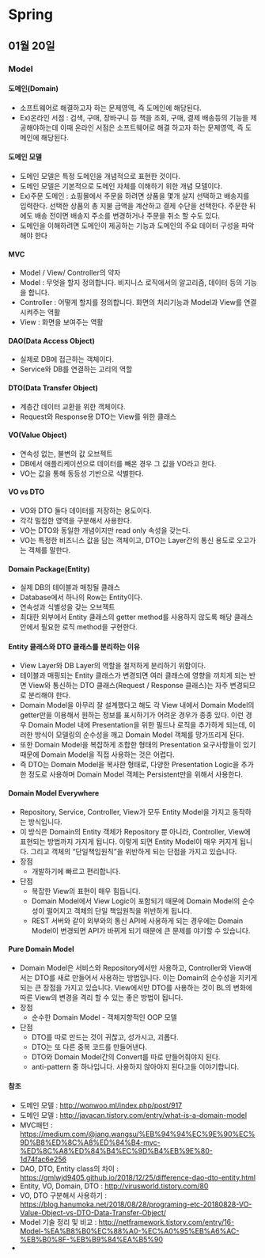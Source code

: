 # Spring

## 01월 20일

### Model

#### 도메인(Domain)
- 소프트웨어로 해결하고자 하는 문제영역, 즉 도메인에 해당된다.
- Ex)온라인 서점 : 검색, 구매, 장바구니 등 책을 조회, 구매, 결제 배송등의 기능을 제공해야하는데 이때 온라인 서점은 소프트웨어로 해결 하고자 하는 문제영역, 즉 도메인에 해당된다.

#### 도메인 모델
- 도메인 모델은 특정 도메인을 개념적으로 표현한 것이다.
- 도메인 모델은 기본적으로 도메인 자체를 이해하기 위한 개념 모델이다. 
- Ex)주문 도메인 : 쇼핑몰에서 주문을 하려면 상품을 몇개 살지 선택하고 배송지를 입력한다. 선택한 상품의 총 지불 금액을 계산하고 결제 수단을 선택한다. 주문한 뒤에도 배송 전이면 배송지 주소를 변경하거나 주문을 취소 할 수도 있다.
- 도메인을 이해하려면 도메인이 제공하는 기능과 도메인의 주요 데이터 구성을 파악해야 한다

#### MVC 
- Model / View/ Controller의 약자
- Model : 무엇을 할지 정의합니다. 비지니스 로직에서의 알고리즘, 데이터 등의 기능을 합니다.
- Controller : 어떻게 할지를 정의합니다. 화면의 처리기능과 Model과 View를 연결시켜주는 역활
- View : 화면을 보여주는 역활

#### DAO(Data Access Object)
- 실제로 DB에 접근하는 객체이다.
- Service와 DB를 연결하는 고리의 역할

#### DTO(Data Transfer Object)
- 계층간 데이터 교환을 위한 객체이다.
- Request와 Response용 DTO는 View를 위한 클래스

#### VO(Value Object)
- 연속성 없는, 불변의 값 오브젝트
-  DB에서 애플리케이션으로 데이터를 빼온 경우 그 값을 VO라고 한다.
- VO는 값을 통해 동등성 기반으로 식별한다.

#### VO vs DTO
- VO와 DTO 둘다 데이터를 저장하는 용도이다.
- 각각 밀접한 영역을 구분해서 사용한다.
- VO는 DTO와 동일한 개념이지만 read only 속성을 갖는다.
- VO는 특정한 비즈니스 값을 담는 객체이고, DTO는 Layer간의 통신 용도로 오고가는 객체를 말한다.

#### Domain Package(Entity)
- 실제 DB의 테이블과 매칭될 클래스
- Database에서 하나의 Row는 Entity이다. 
- 연속성과 식별성을 갖는 오브젝트
- 최대한 외부에서 Entity 클래스의 getter method를 사용하지 않도록 해당 클래스 안에서 필요한 로직 method을 구현한다.

#### Entity 클래스와 DTO 클래스를 분리하는 이유
- View Layer와 DB Layer의 역할을 철저하게 분리하기 위함이다.
- 테이블과 매핑되는 Entity 클래스가 변경되면 여러 클래스에 영향을 끼치게 되는 반면 View와 통신하는 DTO 클래스(Request / Response 클래스)는 자주 변경되므로 분리해야 한다.
- Domain Model을 아무리 잘 설계했다고 해도 각 View 내에서 Domain Model의 getter만을 이용해서 원하는 정보를 표시하기가 어려운 경우가 종종 있다. 이런 경우 Domain Model 내에 Presentation을 위한 필드나 로직을 추가하게 되는데, 이러한 방식이 모델링의 순수성을 깨고 Domain Model 객체를 망가뜨리게 된다.
- 또한 Domain Model을 복잡하게 조합한 형태의 Presentation 요구사항들이 있기 때문에 Domain Model을 직접 사용하는 것은 어렵다.
- 즉 DTO는 Domain Model을 복사한 형태로, 다양한 Presentation Logic을 추가한 정도로 사용하며 Domain Model 객체는 Persistent만을 위해서 사용한다.

#### Domain Model Everywhere
- Repository, Service, Controller, View가 모두 Entity Model을 가지고 동작하는 방식입니다.
- 이 방식은 Domain의 Entity 객체가 Repository 뿐 아니라, Controller, View에 표현되는 방법까지 가지게 됩니다. 이렇게 되면 Entity Model이 매우 커지게 됩니다. 그리고 객체의 “단일책임원칙”을 위반하게 되는 단점을 가지고 있습니다.
- 장점
  - 개발하기에 빠르고 편리합니다.
- 단점 
  - 복잡한 View의 표현이 매우 힘듭니다.
  - Domain Model에서 View Logic이 포함되기 때문에 Domain Model의 순수성이 떨어지고 객체의 단일 책임원칙을 위반하게 됩니다.
  - REST 서버와 같이 외부와의 통신 API에 사용하게 되는 경우에는 Domain Model이 변경되면 API가 바뀌게 되기 때문에 큰 문제를 야기할 수 있습니다.

#### Pure Domain Model
- Domain Model은 서비스와 Repository에서만 사용하고, Controller와 View애서는 DTO를 새로 만들어서 사용하는 방법입니다. 이는 Domain의 순수성을 지키게 되는 큰 장점을 가지고 있습니다. View에서만 DTO를 사용하는 것이 BL의 변화에 따른 View의 변경을 격리 할 수 있는 좋은 방법이 됩니다.
- 장점
  - 순수한 Domain Model - 객체지향적인 OOP 모델
- 단점
  - DTO를 따로 만드는 것이 귀찮고, 성가시고, 괴롭다.
  - DTO는 또 다른 중복 코드를 만들어낸다. 
  - DTO와 Domain Model간의 Convert를 따로 만들어줘야지 된다. 
  - anti-pattern 중 하나입니다. 사용하지 않아야지 된다고들 이야기합니다.



#### 참조 
- 도메인 모델 : http://wonwoo.ml/index.php/post/917
- 도메인 모델 : http://javacan.tistory.com/entry/what-is-a-domain-model
- MVC패턴 : https://medium.com/@jang.wangsu/%EB%94%94%EC%9E%90%EC%9D%B8%ED%8C%A8%ED%84%B4-mvc-%ED%8C%A8%ED%84%B4%EC%9D%B4%EB%9E%80-1d74fac6e256
- DAO, DTO, Entity class의 차이 : https://gmlwjd9405.github.io/2018/12/25/difference-dao-dto-entity.html
- Entity, VO, Domain, DTO : http://virusworld.tistory.com/80
- VO, DTO 구분해서 사용하기 : https://blog.hanumoka.net/2018/08/28/programing-etc-20180828-VO-Value-Object-vs-DTO-Data-Transfer-Object/
- Model 기술 정리 및 비교 : http://netframework.tistory.com/entry/16-Model-%EA%B8%B0%EC%88%A0-%EC%A0%95%EB%A6%AC-%EB%B0%8F-%EB%B9%84%EA%B5%90
- 

